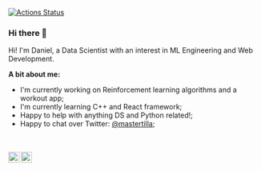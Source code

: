 [![Actions Status](https://github.com/guilyx/guilyx/workflows/wakatime-stats/badge.svg)](https://github.com/guilyx/guilyx/actions)

### Hi there 👋

Hi! I'm Daniel, a Data Scientist with an interest in ML Engineering and Web Development.

**A bit about me:**

- I'm currently working on Reinforcement learning algorithms and a workout app;
- I'm currently learning C++ and React framework;
- Happy to help with anything DS and Python related!;
- Happy to chat over Twitter: [@mastertilla](https://twitter.com/mastertilla);

<br />

<!--START_SECTION:waka-->
<!--END_SECTION:waka-->

<br />

<a href="https://twitter.com/mastertilla">
  <img align="left" alt="Daniel Montilla | Twitter" width="22px" src="https://raw.githubusercontent.com/peterthehan/peterthehan/master/assets/twitter.svg" />
</a>
<a href="https://www.linkedin.com/in/daniel-montilla-navas/">
  <img align="left" alt="Daniel's LinkedIN" width="22px" src="https://raw.githubusercontent.com/peterthehan/peterthehan/master/assets/linkedin.svg" />
</a>
